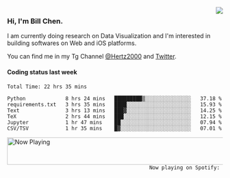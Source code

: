 <img  align="right" src="https://github-readme-stats.vercel.app/api?username=BillChen2k&show_icons=false&count_private=true&hide_title=true">

### Hi, I'm Bill Chen.

I am currently doing research on Data Visualization and I'm interested in building softwares on Web and iOS platforms.

You can find me in my Tg Channel [@Hertz2000](https://t.me/Hertz2000) and [Twitter](https://twitter.com/billchen2k).

#### Coding status last week

<!--START_SECTION:waka-->

```text
Total Time: 22 hrs 35 mins

Python             8 hrs 24 mins   █████████▒░░░░░░░░░░░░░░░   37.18 %
requirements.txt   3 hrs 35 mins   ████░░░░░░░░░░░░░░░░░░░░░   15.93 %
Text               3 hrs 13 mins   ███▓░░░░░░░░░░░░░░░░░░░░░   14.25 %
TeX                2 hrs 44 mins   ███░░░░░░░░░░░░░░░░░░░░░░   12.15 %
Jupyter            1 hr 47 mins    ██░░░░░░░░░░░░░░░░░░░░░░░   07.94 %
CSV/TSV            1 hr 35 mins    █▓░░░░░░░░░░░░░░░░░░░░░░░   07.01 %
```

<!--END_SECTION:waka-->


<div>
<a href="https://spotify-now-playing.billchen2k.vercel.app/now-playing?open">
   <img align="right" src="https://spotify-now-playing.billchen2k.vercel.app/now-playing" width="540" height="64" alt="Now Playing">
</a>
</div>

<div>
<p align="right"><code>Now playing on Spotify: </code></p>
</div>

<!--
**BillChen2K/BillChen2K** is a ✨ _special_ ✨ repository because its `README.md` (this file) appears on your GitHub profile.

Here are some ideas to get you started:

- 🔭 I’m currently working on ...
- 🌱 I’m currently learning ...
- 👯 I’m looking to collaborate on ...
- 🤔 I’m looking for help with ...
- 💬 Ask me about ...
- 📫 How to reach me: ...
- 😄 Pronouns: ...
- ⚡ Fun fact: ...
-->
